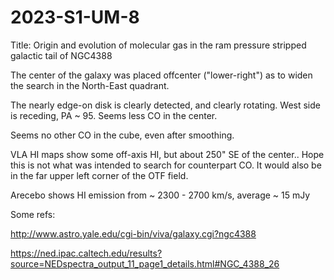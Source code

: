# 2023-S1-UM-8

Title: Origin and evolution of molecular gas in the ram pressure stripped galactic tail of NGC4388

The center of the galaxy was placed offcenter ("lower-right") as to
widen the search in the North-East quadrant.

The nearly edge-on disk is clearly detected, and clearly rotating. 
West side is receding, PA ~ 95.  Seems less CO in the center.

Seems no other CO in the cube, even after smoothing.

VLA HI maps show some off-axis HI, but about 250" SE of the center..
Hope this is not what was intended to search for counterpart CO. It
would also be in the far upper left corner of the OTF field.

Arecebo shows HI emission from ~ 2300 - 2700 km/s, average ~ 15 mJy


Some refs:

http://www.astro.yale.edu/cgi-bin/viva/galaxy.cgi?ngc4388

https://ned.ipac.caltech.edu/results?source=NEDspectra_output_11_page1_details.html#NGC_4388_26

